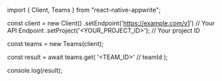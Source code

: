 import { Client, Teams } from "react-native-appwrite";

const client = new Client()
    .setEndpoint('https://example.com/v1') // Your API Endpoint
    .setProject('<YOUR_PROJECT_ID>'); // Your project ID

const teams = new Teams(client);

const result = await teams.get(
    '<TEAM_ID>' // teamId
);

console.log(result);
